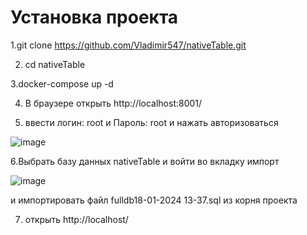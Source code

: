﻿# Установка проекта
 1.git clone https://github.com/Vladimir547/nativeTable.git
 
 2. cd nativeTable
  
 3.docker-compose up -d

 4. В браузере открыть http://localhost:8001/
  
 5. ввести логин: root и Пароль: root и нажать авторизоваться
  
 ![image](https://github.com/Vladimir547/nativeTable/assets/48596087/f53b7b3e-4ac2-4e79-a4bb-d46eecb0e798)

 6.Выбрать базу данных nativeTable и войти во вкладку импорт
 
 ![image](https://github.com/Vladimir547/nativeTable/assets/48596087/0d454f09-bda5-4cba-bb6c-53923f431844)

 и импортировать файл fulldb18-01-2024 13-37.sql из корня проекта 
 
 7. открыть http://localhost/



